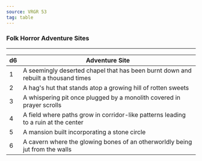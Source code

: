 ```yaml
---
source: VRGR 53
tag: table
---
```


### Folk Horror Adventure Sites
---
|d6|Adventure Site|
|----|------------|
|1|A seemingly deserted chapel that has been burnt down and rebuilt a thousand times|
|2|A hag's hut that stands atop a growing hill of rotten sweets|
|3|A whispering pit once plugged by a monolith covered in prayer scrolls|
|4|A field where paths grow in corridor-like patterns leading to a ruin at the center|
|5|A mansion built incorporating a stone circle|
|6|A cavern where the glowing bones of an otherworldly being jut from the walls|
